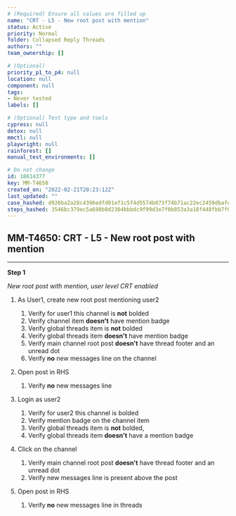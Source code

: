 ```yaml
---
# (Required) Ensure all values are filled up
name: "CRT - L5 - New root post with mention"
status: Active
priority: Normal
folder: Collapsed Reply Threads
authors: ""
team_ownership: []

# (Optional)
priority_p1_to_p4: null
location: null
component: null
tags: 
- Never tested
labels: []

# (Optional) Test type and tools
cypress: null
detox: null
mmctl: null
playwright: null
rainforest: []
manual_test_environments: []

# Do not change
id: 18614377
key: MM-T4650
created_on: "2022-02-21T20:23:12Z"
last_updated: ""
case_hashed: d926ba2a28c4396edfd01ef1c5f4d5574b073f74b71ac22ec2459dbafe970c967fc36c65c7771f5e640bf450c8f04b4b
steps_hashed: 3546bc379ec5a698b8d2304bbbdc9f99d3e7f0b853a3a18f448fbb7f00d6483f61f942921d367b6bcfd84fb13e48b239
---
```


<!-- (Auto-generated) Based on frontmatter's "key" and "name" -->

## MM-T4650: CRT - L5 - New root post with mention

---

**Step 1**

_New root post with mention, user level CRT enabled_

1. As User1, create new root post mentioning user2

   1. Verify for user1 this channel is **not** bolded
   2. Verify channel item **doesn't** have mention badge
   3. Verify global threads item is **not** bolded
   4. Verify global threads item **doesn't** have mention badge
   5. Verify main channel root post **doesn't** have thread footer and an unread dot
   6. Verify **no** new messages line on the channel

2. Open post in RHS

   1. Verify **no** new messages line

3. Login as user2

   1. Verify for user2 this channel is bolded
   2. Verify mention badge on the channel item
   3. Verify global threads item is **not** bolded, 
   4. Verify global threads item **doesn't** have a mention badge

4. Click on the channel

   1. Verify main channel root post **doesn't** have thread footer and an unread dot 
   2. Verify new messages line is present above the post

5. Open post in RHS 

   1. Verify **no** new messages line in threads

